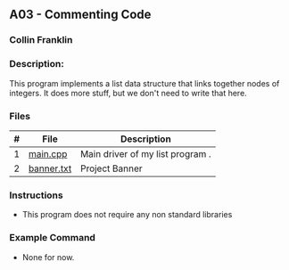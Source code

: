 ## A03 - Commenting Code
### Collin Franklin
### Description:

This program implements a list data structure that links together nodes of integers. It does more stuff, but we don't need to write that here.

### Files

|   #   | File     | Description                      |
| :---: | -------- | -------------------------------- |
|   1   | [main.cpp](https://github.com/theblade557/2143-OOP-Franklin/blob/main/Assignments/A03/main.cpp) | Main driver of my list program . |
|   2   | [banner.txt](https://github.com/theblade557/2143-OOP-Franklin/blob/main/Assignments/A03/banner.txt) | Project Banner                 |


### Instructions

- This program does not require any non standard libraries

### Example Command

- None for now.
